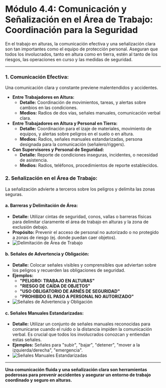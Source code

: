 # Módulo 4.4: Comunicación y Señalización en el Área de Trabajo: Coordinación para la Seguridad

En el trabajo en alturas, la comunicación efectiva y una señalización clara son tan importantes como el equipo de protección personal. Aseguran que todos los involucrados, tanto en altura como en tierra, estén al tanto de los riesgos, las operaciones en curso y las medidas de seguridad.

---

### **1. Comunicación Efectiva:**

Una comunicación clara y constante previene malentendidos y accidentes.

*   **Entre Trabajadores en Altura:**
    *   **Detalle:** Coordinación de movimientos, tareas, y alertas sobre cambios en las condiciones.
    *   **Medios:** Radios de dos vías, señales manuales, comunicación verbal clara.
*   **Entre Trabajadores en Altura y Personal en Tierra:**
    *   **Detalle:** Coordinación para el izaje de materiales, movimiento de equipos, y alertas sobre peligros en el suelo o en altura.
    *   **Medios:** Radios, señales manuales estandarizadas, persona designada para la comunicación (señalero/riggers).
*   **Con Supervisores y Personal de Seguridad:**
    *   **Detalle:** Reporte de condiciones inseguras, incidentes, o necesidad de asistencia.
    *   **Medios:** Radios, teléfonos, procedimientos de reporte establecidos.

### **2. Señalización en el Área de Trabajo:**

La señalización advierte a terceros sobre los peligros y delimita las zonas seguras.

#### **a. Barreras y Delimitación de Área:**

*   **Detalle:** Utilizar cintas de seguridad, conos, vallas o barreras físicas para delimitar claramente el área de trabajo en alturas y la zona de exclusión debajo.
*   **Propósito:** Prevenir el acceso de personal no autorizado o no protegido a zonas de riesgo (ej. donde puedan caer objetos).
*   <!-- Visual Sugerido: Imagen de un área de trabajo en altura delimitada con cinta de seguridad y conos. -->
    ![Delimitación de Área de Trabajo](placeholder_delimitacion_area.png)

#### **b. Señales de Advertencia y Obligación:**

*   **Detalle:** Colocar señales visibles y comprensibles que adviertan sobre los peligros y recuerden las obligaciones de seguridad.
*   **Ejemplos:**
    *   **"PELIGRO: TRABAJO EN ALTURAS"**
    *   **"RIESGO DE CAÍDA DE OBJETOS"**
    *   **"USO OBLIGATORIO DE ARNÉS DE SEGURIDAD"**
    *   **"PROHIBIDO EL PASO A PERSONAL NO AUTORIZADO"**
*   <!-- Visual Sugerido: Imágenes de señales de seguridad comunes para trabajo en alturas. -->
    ![Señales de Advertencia y Obligación](placeholder_senales_advertencia.png)

#### **c. Señales Manuales Estandarizadas:**

*   **Detalle:** Utilizar un conjunto de señales manuales reconocidas para comunicarse cuando el ruido o la distancia impiden la comunicación verbal. Es crucial que todos los involucrados conozcan y entiendan estas señales.
*   **Ejemplos:** Señales para "subir", "bajar", "detener", "mover a la izquierda/derecha", "emergencia".
*   <!-- Visual Sugerido: Cuadro o infografía con las señales manuales estandarizadas para izaje o movimiento de personal/equipos. -->
    ![Señales Manuales Estandarizadas](placeholder_senales_manuales.png)

---

**Una comunicación fluida y una señalización clara son herramientas poderosas para prevenir accidentes y asegurar un entorno de trabajo coordinado y seguro en alturas.**

<!-- Elemento Interactivo Sugerido: Un "Juego de Emparejamiento de Señales" donde el estudiante relacione señales con sus significados o un escenario donde deba elegir la señal adecuada. -->
<InteractiveSignMatchingGame />
